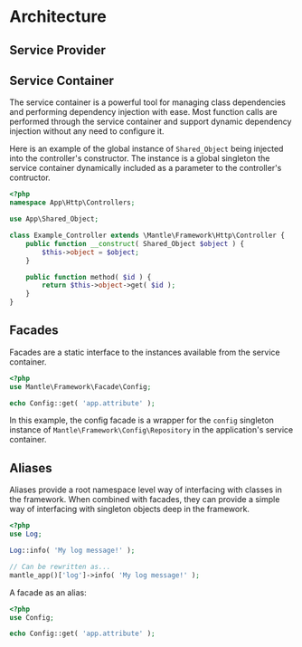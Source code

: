 Architecture
============

## Service Provider

## Service Container

The service container is a powerful tool for managing class dependencies and performing dependency injection with ease. Most function calls are performed through the service container and support dynamic dependency injection without any need to configure it.

Here is an example of the global instance of `Shared_Object` being injected into the controller's constructor. The instance is a global singleton the service container dynamically included as a parameter to the controller's contructor.

```php
<?php
namespace App\Http\Controllers;

use App\Shared_Object;

class Example_Controller extends \Mantle\Framework\Http\Controller {
	public function __construct( Shared_Object $object ) {
		$this->object = $object;
	}

	public function method( $id ) {
		return $this->object->get( $id );
	}
}
```

## Facades

Facades are a static interface to the instances available from the service container.

```php
<?php
use Mantle\Framework\Facade\Config;

echo Config::get( 'app.attribute' );
```

In this example, the config facade is a wrapper for the `config` singleton instance of `Mantle\Framework\Config\Repository` in the application's service container.

## Aliases

Aliases provide a root namespace level way of interfacing with classes in the framework. When combined with facades, they can provide a simple way of interfacing with singleton objects deep in the framework.


```php
<?php
use Log;

Log::info( 'My log message!' );

// Can be rewritten as...
mantle_app()['log']->info( 'My log message!' );
```

A facade as an alias:

```php
<?php
use Config;

echo Config::get( 'app.attribute' );
```
